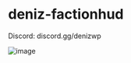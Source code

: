 # deniz-factionhud

Discord: discord.gg/denizwp

![image](https://github.com/denizwp/vurkac-hud/assets/85676222/d9c35661-ee5f-4f10-a0d2-8ffa71580150)

